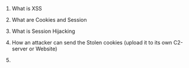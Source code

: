 1. What is XSS

2. What are Cookies and Session

3. What is Session Hijacking

4. How an attacker can send the Stolen cookies (upload it to its own C2-server or Website)

5. 
